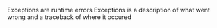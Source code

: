 Exceptions are runtime errors
Exceptions is a description of what went wrong and a traceback of where it occured
